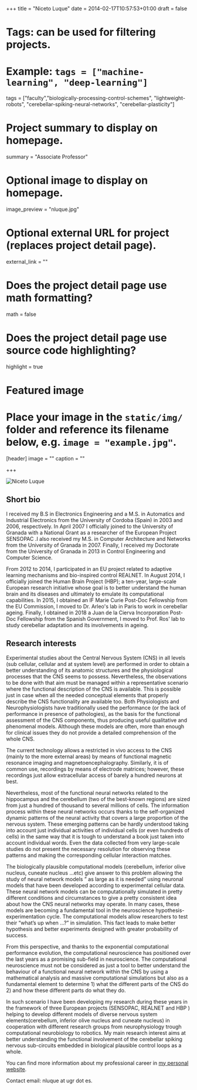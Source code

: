 +++
title = "Niceto Luque"
date = 2014-02-17T10:57:53+01:00
draft = false

# Tags: can be used for filtering projects.
# Example: `tags = ["machine-learning", "deep-learning"]`
tags = ["faculty","biologically-processing-control-schemes", "lightweight-robots", "cerebellar-spiking-neural-networks", "cerebellar-plasticity"]

# Project summary to display on homepage.
summary = "Associate Professor"

# Optional image to display on homepage.
image_preview = "nluque.jpg"

# Optional external URL for project (replaces project detail page).
external_link = ""

# Does the project detail page use math formatting?
math = false

# Does the project detail page use source code highlighting?
highlight = true

# Featured image
# Place your image in the `static/img/` folder and reference its filename below, e.g. `image = "example.jpg"`.
[header]
image = ""
caption = ""

+++

![Niceto Luque](/img/nluque.jpg)

## Short bio

I received my B.S in Electronics Engineering and a M.S. in Automatics and Industrial Electronics from the University of Cordoba (Spain) in 2003 and 2006, respectively. In April 2007 I officially joined to the University of Granada with a National Grant as a researcher of the European Project SENSOPAC .I also received my M.S. in Computer Architecture and Networks from the University of Granada in 2007. Finally, I received my Doctorate from the University of Granada in 2013 in Control Engineering and Computer Science.

From 2012 to 2014, I participated in an EU project related to adaptive learning mechanisms and bio-inspired control REALNET. In August 2014, I officially joined the Human Brain Project (HBP); a ten-year, large-scale European research initiative whose goal is to better understand the human brain and its diseases and ultimately to emulate its computational capabilities. In 2015, I obtained an IF Marie Curie Post-Doc Fellowship from the EU Commission, I moved to Dr. Arleo's lab in Paris to work in cerebellar ageing. Finally, I obtained in 2018 a Juan de la Cierva Incorporation Post-Doc Fellowship from the Spanish Government, I moved to Prof. Ros' lab to study cerebellar adaptation and its involvements in ageing.

## Research interests

Experimental studies about the Central Nervous System (CNS) in all levels (sub cellular, cellular and at system level) are performed in order to obtain a better understanding of its anatomic structures and the physiological processes that the CNS seems to possess. Nevertheless, the observations to be done with that aim must be managed within a representative scenario where the functional description of the CNS is available. This is possible just in case when all the needed conceptual elements that properly describe the CNS functionality are available too. Both Physiologists and Neurophysiologists have traditionally used the performance (or the lack of performance in presence of pathologies), as the basis for the functional assessment of the CNS components, thus producing useful qualitative and phenomenal models. Although these models are often, more than enough for clinical issues they do not provide a detailed comprehension of the whole CNS.

The current technology allows a restricted in vivo access to the CNS (mainly to the more external areas) by means of functional magnetic resonance imaging and magnetoencephalography. Similarly, it is of common use, recordings by means of electrode matrices; however, these recordings just allow extracellular access of barely a hundred neurons at best.

Nevertheless, most of the functional neural networks related to the hippocampus and the cerebellum (two of the best-known regions) are sized from just a hundred of thousand to several millions of cells. The information process within these neural networks occurs thanks to the self-organized dynamic patterns of the neural activity that covers a large proportion of the nervous system. These emerging patterns can be hardly understood taking into account just individual activities of individual cells (or even hundreds of cells) in the same way that it is tough to understand a book just taken into account individual words. Even the data collected from very large-scale studies do not present the necessary resolution for observing these patterns and making the corresponding cellular interaction matches.

The biologically plausible computational models (cerebellum, inferior olive nucleus, cuneate nucleus …etc) give answer to this problem allowing the study of neural network models ” as large as it is needed” using neuronal models that have been developed according to experimental cellular data. These neural network models can be computationally simulated in pretty different conditions and circumstances to give a pretty consistent idea about how the CNS neural networks may operate. In many cases, these models are becoming a fundamental tool in the neuroscience hypothesis-experimentation cycle. The computational models allow researchers to test their “what’s up when …?” in simulation. This fact leads to make better hypothesis and better experiments designed with greater probability of success.

From this perspective, and thanks to the exponential computational performance evolution, the computational neuroscience has positioned over the last years as a promising sub-field in neuroscience. The computational neuroscience must not be considered as just a tool to better understand the behaviour of a functional neural network within the CNS by using a mathematical analysis and massive computational simulations but also as a fundamental element to determine 1) what the different parts of the CNS do 2) and how these different parts do what they do.

In such scenario I have been developing my research during these years in the framework of three European projects (SENSOPAC, REALNET and HBP ) helping to develop different models of diverse nervous system elements(cerebellum, inferior olive nucleus and cuneate nucleus) in cooperation with different research groups from neurophysiology trough computational neurobiology to robotics. My main research interest aims at better understanding the functional involvement of the cerebellar spiking nervous sub-circuits embedded in biological plausible control loops as a whole.

You can find more information about my professional career in [my personal website](http://www.ugr.es/~nluque/).

Contact email: nluque at ugr dot es.
